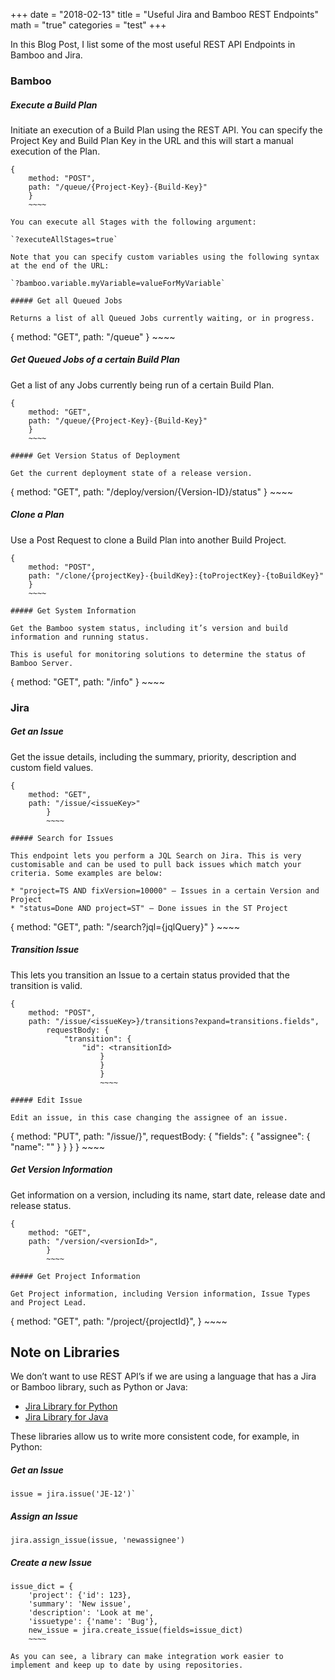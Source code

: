 +++
date = "2018-02-13"
title = "Useful Jira and Bamboo REST Endpoints"
math = "true"
categories = "test"
+++

In this Blog Post, I list some of the most useful REST API Endpoints in Bamboo and Jira.

### Bamboo

##### Execute a Build Plan

Initiate an execution of a Build Plan using the REST API. You can specify the Project Key and Build Plan Key in the URL and this will start a manual execution of the Plan.

~~~~
{
    method: "POST",
    path: "/queue/{Project-Key}-{Build-Key}"
    }
    ~~~~

You can execute all Stages with the following argument:

`?executeAllStages=true`

Note that you can specify custom variables using the following syntax at the end of the URL:

`?bamboo.variable.myVariable=valueForMyVariable`

##### Get all Queued Jobs

Returns a list of all Queued Jobs currently waiting, or in progress.

~~~~
{
    method: "GET",
    path: "/queue"
    }
    ~~~~

##### Get Queued Jobs of a certain Build Plan

Get a list of any Jobs currently being run of a certain Build Plan.

~~~~
{
    method: "GET",
    path: "/queue/{Project-Key}-{Build-Key}"
    }
    ~~~~

##### Get Version Status of Deployment

Get the current deployment state of a release version.

~~~~
{
    method: "GET",
    path: "/deploy/version/{Version-ID}/status"
    }
    ~~~~

##### Clone a Plan

Use a Post Request to clone a Build Plan into another Build Project.

~~~~
{
    method: "POST",
    path: "/clone/{projectKey}-{buildKey}:{toProjectKey}-{toBuildKey}"
    }
    ~~~~

##### Get System Information

Get the Bamboo system status, including it’s version and build information and running status.

This is useful for monitoring solutions to determine the status of Bamboo Server.

~~~~
{
    method: "GET",
    path: "/info"
    }
    ~~~~

### Jira

##### Get an Issue

Get the issue details, including the summary, priority, description and custom field values.

~~~~
{
    method: "GET",
    path: "/issue/<issueKey>"
        }
        ~~~~

##### Search for Issues

This endpoint lets you perform a JQL Search on Jira. This is very customisable and can be used to pull back issues which match your criteria. Some examples are below:

* "project=TS AND fixVersion=10000" – Issues in a certain Version and Project
* "status=Done AND project=ST" – Done issues in the ST Project

~~~~
{
    method: "GET",
    path: "/search?jql={jqlQuery}"
    }
    ~~~~

##### Transition Issue

This lets you transition an Issue to a certain status provided that the transition is valid.

~~~~
{
    method: "POST",
    path: "/issue/<issueKey>}/transitions?expand=transitions.fields",
        requestBody: {
            "transition": {
                "id": <transitionId>
                    }
                    }
                    }
                    ~~~~

##### Edit Issue

Edit an issue, in this case changing the assignee of an issue.

~~~~
{
    method: "PUT",
    path: "/issue/<issueKey>}",
        requestBody: {
            "fields": {
                "assignee": {
                    "name": "<newAssignee>"
                        }
                        }
                        }
                        }
                        ~~~~

##### Get Version Information

Get information on a version, including its name, start date, release date and release status.

~~~~
{
    method: "GET",
    path: "/version/<versionId>",
        }
        ~~~~

##### Get Project Information

Get Project information, including Version information, Issue Types and Project Lead.

~~~~
{
    method: "GET",
    path: "/project/{projectId}",
    }
    ~~~~

## Note on Libraries

We don’t want to use REST API’s if we are using a language that has a Jira or Bamboo library, such as Python or Java:

* [Jira Library for Python](https://jira.readthedocs.io/en/master/)
* [Jira Library for Java](https://github.com/rcarz/jira-client)

These libraries allow us to write more consistent code, for example, in Python:

##### Get an Issue

~~~~
issue = jira.issue('JE-12')`
~~~~

##### Assign an Issue

~~~~
jira.assign_issue(issue, 'newassignee')
~~~~

##### Create a new Issue

~~~~
issue_dict = {
    'project': {'id': 123},
    'summary': 'New issue',
    'description': 'Look at me',
    'issuetype': {'name': 'Bug'},
    new_issue = jira.create_issue(fields=issue_dict)
    ~~~~

As you can see, a library can make integration work easier to implement and keep up to date by using repositories.